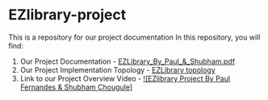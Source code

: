 # EZlibrary-project
This is a repository for our project documentation
In this repository, you will find:
1. Our Project Documentation - [EZLibrary_By_Paul_&_Shubham.pdf](https://github.com/PaulFernandes-cloud/EZlibrary-project/blob/main/EZLibrary_By_Paul_%26_Shubham.pdf)
2. Our Project Implementation Topology - [EZLibrary topology](https://github.com/PaulFernandes-cloud/EZlibrary-project/blob/main/ezlibrary_rg%20(1).png)
3. Link to our Project Overview Video - [![EZlibrary Project By Paul Fernandes & Shubham Chougule]](https://www.youtube.com/embed/_mn0Qjfp9Ps?si=TyZu8L3myr_hgWf3)
